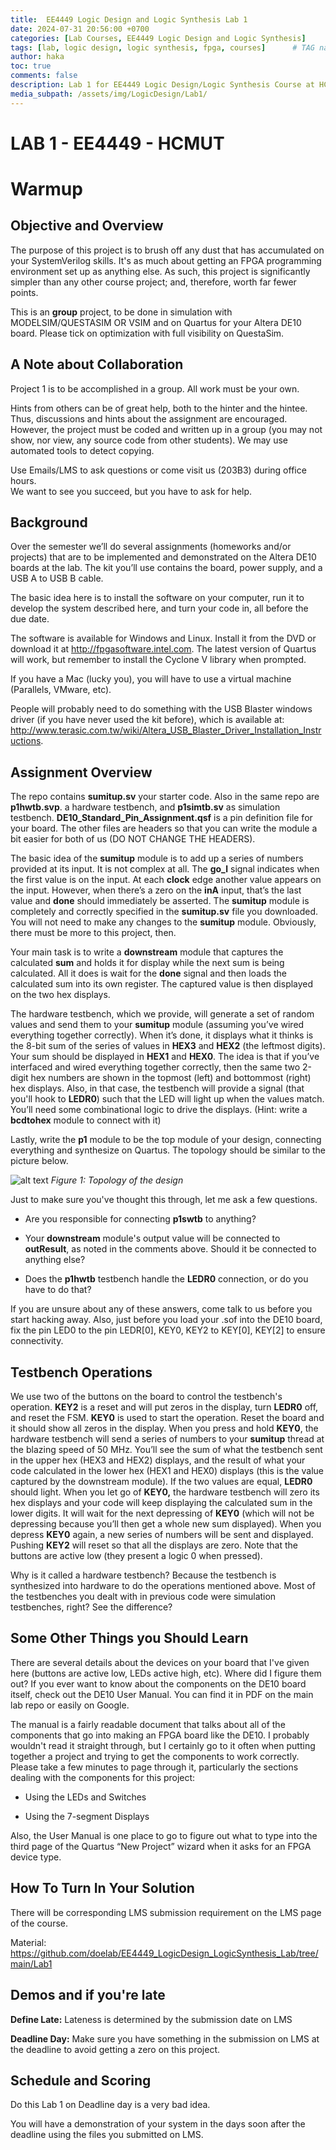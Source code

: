 ```yaml
---
title:  EE4449 Logic Design and Logic Synthesis Lab 1
date: 2024-07-31 20:56:00 +0700
categories: [Lab Courses, EE4449 Logic Design and Logic Synthesis]
tags: [lab, logic design, logic synthesis, fpga, courses]      # TAG names should always be lowercase
author: haka
toc: true
comments: false
description: Lab 1 for EE4449 Logic Design/Logic Synthesis Course at HCMUT
media_subpath: /assets/img/LogicDesign/Lab1/
---
```

# LAB 1 - EE4449 - HCMUT

# Warmup

## Objective and Overview

The purpose of this project is to brush off any dust that has accumulated on
your SystemVerilog skills.  It's as much about getting an FPGA programming
environment set up as anything else.  As such, this project is significantly
simpler than any other course project; and, therefore, worth far fewer points.

This is an **group** project, to be done in simulation with MODELSIM/QUESTASIM OR VSIM and on Quartus for
your Altera DE10 board. Please tick on optimization with full visibility on QuestaSim.

## A Note about Collaboration

Project 1 is to be accomplished in a group.  All work must be your own.

Hints from others can be of great help, both to the hinter and the hintee.
Thus, discussions and hints about the assignment are encouraged.  However, the
project must be coded and written up in a group (you may not show, nor view,
any source code from other students).  We may use automated tools to detect
copying.

Use Emails/LMS to ask questions or come visit us (203B3) during office hours.  
We want to see you succeed, but you have to ask for help.

## Background

Over the semester we’ll do several assignments (homeworks and/or
projects) that are to be implemented and demonstrated on the Altera DE10
boards at the lab.  The kit you’ll use
contains the board, power supply, and a USB A to USB B cable.

The basic idea here is to install the software on
your computer, run it to develop the system described here, and turn
your code in, all before the due date. 

The software is available for Windows and Linux.  Install it from the
DVD or download it at http://fpgasoftware.intel.com.  The latest version
of Quartus will work, but remember to install the Cyclone V library when prompted.

If you have a Mac (lucky you), you will have to 
use a virtual machine (Parallels, VMware, etc).

People will
probably need to do something with the USB Blaster windows driver (if you have never used the kit before), which
is available at: http://www.terasic.com.tw/wiki/Altera_USB_Blaster_Driver_Installation_Instructions.

## Assignment Overview

The repo contains **sumitup.sv** your starter code.  Also in
the same repo are **p1hwtb.svp**. a hardware testbench, and **p1simtb.sv** as
simulation testbench.  **DE10_Standard_Pin_Assignment.qsf** is a pin definition
file for your board. The other files are headers so that you can write
the module a bit easier for both of us (DO NOT CHANGE THE HEADERS).

The basic idea of the **sumitup** module is to add up a series of numbers
provided at its input.  It is not complex at all. 
The **go_l** signal indicates when the first value is on the input. 
At each **clock** edge another value appears on the input.  However, when
there’s a zero on the **inA** input, that’s the last value and **done** should
immediately be asserted.  The **sumitup** module is completely and correctly
specified in the **sumitup.sv** file you downloaded.  You will not need to
make any changes to the **sumitup** module.  Obviously, there must be more
to this project, then.

Your main task is to write a **downstream** module that captures the
calculated **sum** and holds it for display while the next sum is being
calculated.  All it does is wait for the **done** signal and then loads the
calculated sum into its own register.  The captured value is then
displayed on the two hex displays. 

The hardware testbench, which we provide, will generate a set of random
values and send them to your **sumitup** module (assuming you’ve wired
everything together correctly).  When it’s done, it displays what it
thinks is the 8-bit sum of the series of values in **HEX3** and **HEX2** (the
leftmost digits). Your sum should be displayed in **HEX1** and **HEX0**. The
idea is that if you’ve interfaced and wired everything together
correctly, then the same two 2-digit hex numbers are shown in the
topmost (left) and bottommost (right) hex displays.  Also, in that case,
the testbench will provide a signal (that you'll hook to **LEDR0**) such
that the LED will light up when the values match.  You’ll need some
combinational logic to drive the displays. (Hint: write a **bcdtohex** module to connect with it)

Lastly, write the **p1** module to be the top module of your design, connecting everything
and synthesize on Quartus. The topology should be similar to the picture below.

![alt text](LAB1TOP.png)
_Figure 1: Topology of the design_

Just to make sure you've thought this through, let me ask a few questions. 
 
* Are you responsible for connecting **p1swtb** to anything?  

* Your **downstream** module's output value will be connected to **outResult**, as noted in
the comments above.  Should it be connected to anything else?  

* Does the **p1hwtb** testbench handle the **LEDR0** connection, or do you have to do that?  

If you are unsure about any of these answers, come talk to us before you start hacking away. Also, just before you load your .sof into the DE10 board, fix the pin LED0 to the pin LEDR[0], KEY0, KEY2 to KEY[0], KEY[2] to ensure connectivity.

## Testbench Operations

We use two of the buttons on the board to control the testbench's
operation.  **KEY2** is a reset and will put zeros in the display,
turn **LEDR0** off, and reset the FSM.  **KEY0** is used to start the
operation. Reset the board and it should show all zeros in the display. 
When you press and hold **KEY0**, the hardware testbench will send a
series of numbers to your **sumitup** thread at the blazing speed of 50
MHz.  You’ll see the sum of what the testbench sent in the upper hex (HEX3 and HEX2)
displays, and the result of what your code calculated in the lower hex (HEX1 and HEX0)
displays (this is the value captured by the downstream module).  If the
two values are equal, **LEDR0** should light. When you let go of **KEY0,**
the hardware testbench will zero its hex displays and your code will
keep displaying the calculated sum in the lower digits.  It will wait
for the next depressing of **KEY0** (which will not be depressing because
you’ll then get a whole new sum displayed). When you depress **KEY0**
again, a new series of numbers will be sent and displayed. Pushing
**KEY2** will reset so that all the displays are zero. Note that the
buttons are active low (they present a logic 0 when pressed).

Why is it called a hardware testbench? Because the testbench is
synthesized into hardware to do the operations mentioned above.  Most of
the testbenches you dealt with in previous code were simulation testbenches,
right?  See the difference?

## Some Other Things you Should Learn

There are several details about the devices on your board that I've
given here (buttons are active low, LEDs active high, etc).  Where did I
figure them out?  If you ever want to know about the components on the
DE10 board itself, check out the DE10 User Manual.  You can find it in PDF on the main lab repo or easily on Google.

The manual is a fairly readable document that talks about all
of the components that go into making an FPGA board like the DE10.  I
probably wouldn't read it straight through, but I certainly go to it
often when putting together a project and trying to get the components
to work correctly.  Please take a few minutes to page through it,
particularly the sections dealing with the components for this project: 

* Using the LEDs and Switches

* Using the 7-segment Displays

Also, the User Manual is one place to go to figure out what to type into
the third page of the Quartus “New Project” wizard when it asks for an
FPGA device type.

## How To Turn In Your Solution

There will be corresponding LMS submission requirement on the LMS page of the course.

Material: https://github.com/doelab/EE4449_LogicDesign_LogicSynthesis_Lab/tree/main/Lab1

## Demos and if you're late

**Define Late:**  Lateness is determined by the submission date on LMS

**Deadline Day:**  Make sure you have something in the submission on LMS at
the deadline to avoid getting a zero on this project.

## Schedule and Scoring

Do this Lab 1 on Deadline day is a very bad idea.

You will have a demonstration of your system in the days soon after the deadline using the files you submitted on LMS.